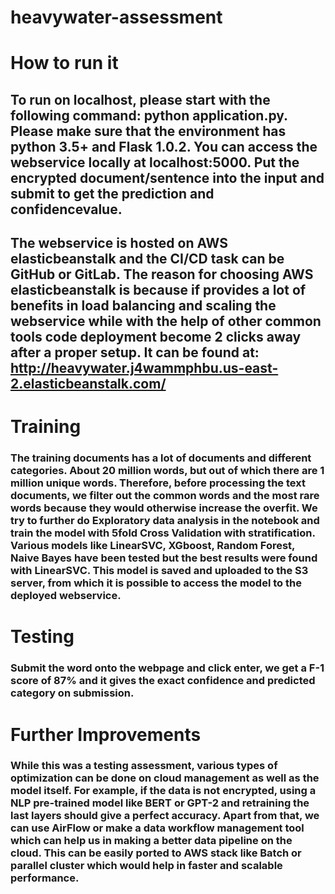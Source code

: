 # heavywater-assessment

# How to run it
## To run on localhost, please start with the following command: python application.py. Please make sure that the environment has python 3.5+ and Flask 1.0.2. You can access the webservice locally at localhost:5000. Put the encrypted document/sentence into the input and submit to get the prediction and confidencevalue.

## The webservice is hosted on  AWS elasticbeanstalk and the CI/CD task can be GitHub or GitLab. The reason for choosing AWS elasticbeanstalk is because if provides a lot of benefits in load balancing and scaling the webservice while with the help of other common tools code deployment become 2 clicks away after a proper setup. It can be found at: http://heavywater.j4wammphbu.us-east-2.elasticbeanstalk.com/ 


# Training
### The training documents has a lot of documents and different categories. About 20 million words, but out of which there are 1 million unique words. Therefore, before processing the text documents, we filter out the common words and the most rare words because they would otherwise increase the overfit. We try to further do Exploratory data analysis in the notebook and train the model with 5fold Cross Validation with stratification. Various models like LinearSVC, XGboost, Random Forest, Naive Bayes have been tested but the best results were found with LinearSVC. This model is saved and uploaded to the S3 server, from which it is possible to access the model to the deployed webservice.  

# Testing
### Submit the word onto the webpage and click enter, we get a F-1 score of 87% and it gives the exact confidence and predicted category on submission.

# Further Improvements
### While this was a testing assessment, various types of optimization can be done on cloud management as well as the model itself. For example, if the data is not encrypted, using a NLP pre-trained model like BERT or GPT-2 and retraining the last layers should give a perfect accuracy. Apart from that, we can use AirFlow or make a data workflow management tool which can help us in making a better data pipeline on the cloud. This can be easily ported to AWS stack like Batch or parallel cluster which would help in faster and scalable performance. 
